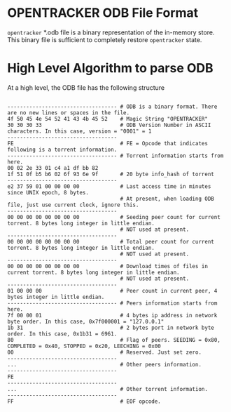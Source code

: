 OPENTRACKER ODB File Format
===========================

`opentracker` *.odb file is a binary representation of the in-memory store. 
This binary file is sufficient to completely restore `opentracker` state.

High Level Algorithm to parse ODB
=================================

At a high level, the ODB file has the following structure
<pre><code>
----------------------------------- # ODB is a binary format. There are no new lines or spaces in the file.
4f 50 45 4e 54 52 41 43 4b 45 52    # Magic String "OPENTRACKER"
30 30 30 33                         # ODB Version Number in ASCII characters. In this case, version = "0001" = 1 
-----------------------------------
FE                                  # FE = Opcode that indicates following is a torrent information.
----------------------------------- # Torrent information starts from here.
00 02 2e 33 01 c4 a1 df bb 82 
1f 51 0f b5 b6 02 6f 93 6e 9f       # 20 byte info_hash of torrent
----------------------------------- 
e2 37 59 01 00 00 00 00             # Last access time in minutes since UNIX epoch, 8 bytes.
                                    # At present, when loading ODB file, just use current clock, ignore this.
-----------------------------------
00 00 00 00 00 00 00 00             # Seeding peer count for current torrent. 8 bytes long integer in little endian. 
                                    # NOT used at present.
-----------------------------------
00 00 00 00 00 00 00 00             # Total peer count for current torrent. 8 bytes long integer in little endian.
                                    # NOT used at present.
-----------------------------------
00 00 00 00 00 00 00 00             # Download times of files in current torrent. 8 bytes long integer in little endian.
                                    # NOT used at present.
-----------------------------------
01 00 00 00                         # Peer count in current peer, 4 bytes integer in little endian.
----------------------------------- # Peers information starts from here.
7f 00 00 01                         # 4 bytes ip address in network byte order. In this case, 0x7f000001 = "127.0.0.1"
1b 31                               # 2 bytes port in network byte order. In this case, 0x1b31 = 6961.
80                                  # Flag of peers. SEEDING = 0x80, COMPLETED = 0x40, STOPPED = 0x20, LEECHING = 0x00
00                                  # Reserved. Just set zero.
-----------------------------------
...                                 # Other peers information.
-----------------------------------
FE                                 
----------------------------------- 
...                                 # Other torrent information.
-----------------------------------
FF                                  # EOF opcode.
</code></pre>
